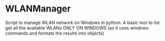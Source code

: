 # WLANManager
Script to manage WLAN network on Windows in python.
A basic tool to list get all the available WLANs ONLY ON WINDOWS (as it uses windows commands and formats the results into objects)

